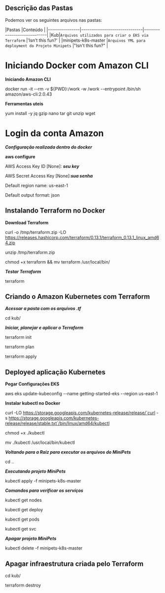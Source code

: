 ## Descrição das Pastas

Podemos ver os seguintes arquivos nas pastas:

|Pastas                |Conteúdo                                                   |
|----------------|-------------------------------|-----------------------------|
|Kub|`Arquivos utilizados para criar o EKS via Terraform`            |'Isn't this fun?'            |
|minipets-k8s-master          |`Arquivos YML para deployment do Projeto Minipets`            |"Isn't this fun?"            |


# Iniciando Docker com Amazon CLI

 **Iniciando Amazon CLI**

  docker run -it --rm -v ${PWD}:/work -w /work --entrypoint /bin/sh amazon/aws-cli:2.0.43

   **Ferramentas uteis** 

 yum install -y jq gzip nano tar git unzip wget


# Login da conta Amazon
***Configuração realizada dentro do docker***

**aws configure**

AWS Access Key ID [None]: ***seu key***

AWS Secret Access Key [None]:***sua senha***

Default region name: us-east-1

Default output format: json


## Instalando Terraform no Docker

**Download Terraform** 

curl -o /tmp/terraform.zip -LO https://releases.hashicorp.com/terraform/0.13.1/terraform_0.13.1_linux_amd64.zip

unzip /tmp/terraform.zip

chmod +x terraform && mv terraform /usr/local/bin/


***Testar Terraform***

terraform

## Criando o Amazon Kubernetes com Terraform

***Acessar a pasta com os arquivos .tf***

cd kub/

***Iniciar, planejar e aplicar o Terraform***

terraform init

terraform plan

terraform apply


## Deployed aplicação Kubernetes


**Pegar Configurações EKS** 

aws eks update-kubeconfig --name getting-started-eks --region us-east-1

**Instalar kubectl no Docker** 

curl -LO https://storage.googleapis.com/kubernetes-release/release/`curl -s https://storage.googleapis.com/kubernetes-release/release/stable.txt`/bin/linux/amd64/kubectl


chmod +x ./kubectl


mv ./kubectl /usr/local/bin/kubectl


***Voltando para a Raiz para executar os arquivos do MiniPets***

cd ..

***Executando projeto MiniPets***

kubectl apply -f minipets-k8s-master

***Comandos para verificar os serviços***

kubectl get nodes

kubectl get deploy

kubectl get pods

kubectl get svc


***Apagar projeto MiniPets***

kubectl delete -f minipets-k8s-master

## Apagar infraestrutura criada pelo Terraform
cd kub/

terraform destroy
 
